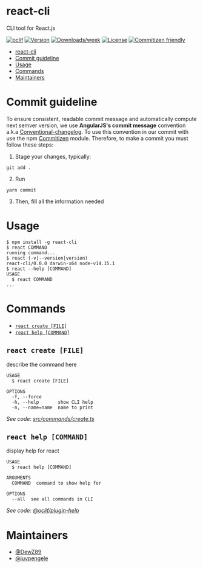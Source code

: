 # react-cli

CLI tool for React.js

[![oclif](https://img.shields.io/badge/cli-oclif-brightgreen.svg)](https://oclif.io)
[![Version](https://img.shields.io/npm/v/react-cli.svg)](https://npmjs.org/package/react-cli)
[![Downloads/week](https://img.shields.io/npm/dw/react-cli.svg)](https://npmjs.org/package/react-cli)
[![License](https://img.shields.io/npm/l/react-cli.svg)](https://github.com/DewZ89/react-cli/blob/master/package.json)
[![Commitizen friendly](https://img.shields.io/badge/commitizen-friendly-brightgreen.svg)](http://commitizen.github.io/cz-cli/)

<!-- toc -->
* [react-cli](#react-cli)
* [Commit guideline](#commit-guideline)
* [Usage](#usage)
* [Commands](#commands)
* [Maintainers](#maintainers)
<!-- tocstop -->

# Commit guideline

To ensure consistent, readable commit message and automatically compute next semver version, we use **AngularJS's commit message** convention a.k.a [Conventional-changelog](https://github.com/ajoslin/conventional-changelog).
To use this convention in our commit with use the npm [Commitizen](https://github.com/commitizen/cz-cli) module. Therefore, to make a commit you must follow these steps:

1. Stage your changes, typically:

```sh-session
git add .
```

2. Run

```sh-session
yarn commit
```

3. Then, fill all the information needed

# Usage

<!-- usage -->
```sh-session
$ npm install -g react-cli
$ react COMMAND
running command...
$ react (-v|--version|version)
react-cli/0.0.0 darwin-x64 node-v14.15.1
$ react --help [COMMAND]
USAGE
  $ react COMMAND
...
```
<!-- usagestop -->

# Commands

<!-- commands -->
* [`react create [FILE]`](#react-create-file)
* [`react help [COMMAND]`](#react-help-command)

## `react create [FILE]`

describe the command here

```
USAGE
  $ react create [FILE]

OPTIONS
  -f, --force
  -h, --help       show CLI help
  -n, --name=name  name to print
```

_See code: [src/commands/create.ts](https://github.com/DewZ89/react-cli/blob/v0.0.0/src/commands/create.ts)_

## `react help [COMMAND]`

display help for react

```
USAGE
  $ react help [COMMAND]

ARGUMENTS
  COMMAND  command to show help for

OPTIONS
  --all  see all commands in CLI
```

_See code: [@oclif/plugin-help](https://github.com/oclif/plugin-help/blob/v3.2.2/src/commands/help.ts)_
<!-- commandsstop -->

# Maintainers

- [@DewZ89](https://github.com/dewz89)
- [@juvpengele](https://github.com/juvpengele)
